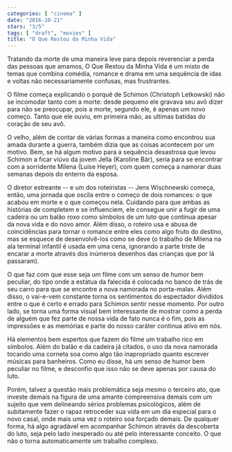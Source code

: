 ```yaml
---
categories: [ "cinema" ]
date: "2016-10-21"
stars: "3/5"
tags: [ "draft", "movies" ]
title: "O Que Restou da Minha Vida"
---
```

Tratando da morte de uma maneira leve para depois reverenciar a perda
das pessoas que amamos, O Que Restou da Minha Vida é um misto de temas
que combina comédia, romance e drama em uma sequência de idas e voltas
não necessariamente confusas, mas frustrantes.

O filme começa explicando o porquê de Schimon (Christoph Letkowski)
não se incomodar tanto com a morte: desde pequeno ele gravava seu avô
dizer para não se preocupar, pois a morte, segundo ele, é apenas um
novo começo. Tanto que ele ouviu, em primeira mão, as ultimas batidas
do coração de seu avô.

O velho, além de contar de várias formas a maneira como encontrou
sua amada durante a guerra, também dizia que as coisas acontecem por
um motivo. Bem, se há algum motivo para a sequência desastrosa que
levou Schimon a ficar viúvo da jovem Jella (Karoline Bär), seria para
se encontrar com a sorridente Milena (Luise Heyer), com quem começa a
namorar duas semanas depois do enterro da esposa.

O diretor estreante -- e um dos roteiristas -- Jens Wischnewski começa,
então, uma jornada que oscila entre o começo de dois romances: o
que acabou em morte e o que começou nela. Cuidando para que ambas as
histórias de completem e se influenciem, ele consegue unir a fugir de
uma cadeira ou um balão roxo como símbolos de um luto que continua
apesar da nova vida e do novo amor. Além disso, o roteiro usa e abusa
de coincidências para tornar o romance entre eles como algo fruto do
destino, mas se esquece de desenvolvê-los como se deve (o trabalho de
Milena na ala terminal infantil é usada em uma cena, ignorando a parte
triste de encarar a morte através dos inúmeros desenhos das crianças
que por lá passaram).

O que faz com que esse seja um filme com um senso de humor bem peculiar,
do tipo onde a estátua da falecida é colocada no banco de trás de seu
carro para que se encontre a nova namorada no porta-malas. Além disso,
o vai-e-vem constante torna os sentimentos do espectador divididos
entre o que é certo e errado para Schimon sentir nesse momento. Por
outro lado, se torna uma forma visual bem interessante de mostrar como
a perda de alguém que fez parte de nossa vida de fato nunca é o fim,
pois as impressões e as memórias e parte do nosso caráter continua
ativo em nós.

Há elementos bem espertos que fazem do filme um trabalho rico em
símbolos. Além do balão e da cadeira já citados, o uso da nova
namorada tocando uma corneta soa como algo tão inapropriado quanto
escrever músicas para banheiros. Como eu disse, há um senso de humor
bem peculiar no filme, e desconfio que isso não se deve apenas por
causa do luto.

Porém, talvez a questão mais problemática seja mesmo o terceiro ato,
que investe demais na figura de uma amante compreensiva demais com um
sujeito que vem delineando sérios problemas psicológicos, além de
subitamente fazer o rapaz retroceder sua vida em um dia especial para o
novo casal, onde mais uma vez o roteiro soa forçado demais. De qualquer
forma, há algo agradável em acompanhar Schimon através da descoberta
do luto, seja pelo lado inesperado ou até pelo interessante conceito. O
que não o torna automaticamente um trabalho complexo.
